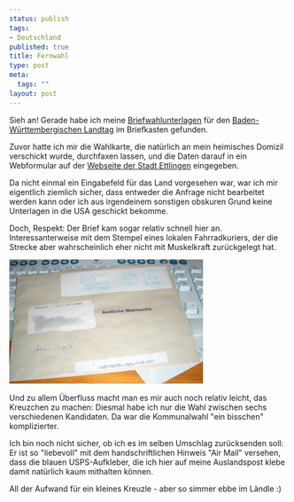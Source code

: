 ```yaml
--- 
status: publish
tags: 
- Deutschland
published: true
title: Fernwahl
type: post
meta: 
  tags: ""
layout: post
---
```

Sieh an! Gerade habe ich meine <a href="http://www.statistik.baden-wuerttemberg.de/Wahlen/Landtagswahl_2006/">Briefwahlunterlagen</a> für den <a href="http://de.wikipedia.org/wiki/Landtag_von_Baden-W%C3%BCrttemberg">Baden-Württembergischen Landtag</a> im Briefkasten gefunden.

Zuvor hatte ich mir die Wahlkarte, die natürlich an mein heimisches Domizil verschickt wurde, durchfaxen lassen, und die Daten darauf in ein Webformular auf der <a href="http://www.ettlingen.de">Webseite der Stadt Ettlingen</a> eingegeben.

Da nicht einmal ein Eingabefeld für das Land vorgesehen war, war ich mir eigentlich ziemlich sicher, dass entweder die Anfrage nicht bearbeitet werden kann oder ich aus irgendeinem sonstigen obskuren Grund keine Unterlagen in die USA geschickt bekomme.

Doch, Respekt: Der Brief kam sogar relativ schnell hier an. Interessanterweise mit dem Stempel eines lokalen Fahrradkuriers, der die Strecke aber wahrscheinlich eher nicht mit Muskelkraft zurückgelegt hat.

<img id="image582" src="/media/wp/2006/03/briefwahlunterlagen.jpg" alt="Briefwahlunterlagen" class="centered" />

Und zu allem Überfluss macht man es mir auch noch relativ leicht, das Kreuzchen zu machen: Diesmal habe ich nur die Wahl zwischen sechs verschiedenen Kandidaten. Da war die Kommunalwahl "ein bisschen" komplizierter.

Ich bin noch nicht sicher, ob ich es im selben Umschlag zurücksenden soll: Er ist so "liebevoll" mit dem handschriftlichen Hinweis "Air Mail" versehen, dass die blauen USPS-Aufkleber, die ich hier auf meine Auslandspost klebe damit natürlich kaum mithalten können.

All der Aufwand für ein kleines Kreuzle - aber so simmer ebbe im Ländle :)

